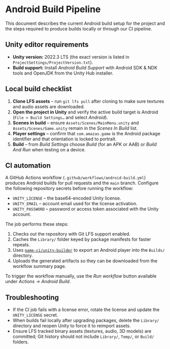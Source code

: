 # Android Build Pipeline

This document describes the current Android build setup for the project and the
steps required to produce builds locally or through our CI pipeline.

## Unity editor requirements

- **Unity version:** 2022.3 LTS (the exact version is listed in
  `ProjectSettings/ProjectVersion.txt`).
- **Build support:** Install *Android Build Support* with Android SDK & NDK tools
  and OpenJDK from the Unity Hub installer.

## Local build checklist

1. **Clone LFS assets** – run `git lfs pull` after cloning to make sure textures
   and audio assets are downloaded.
2. **Open the project in Unity** and verify the active build target is Android
   (`File > Build Settings…` and select *Android*).
3. **Scenes in build** – ensure `Assets/Scenes/MainMenu.unity` and
   `Assets/Scenes/Game.unity` remain in the *Scenes In Build* list.
4. **Player settings** – confirm that `com.amazas.game` is the Android package
   identifier and that orientation is locked to portrait.
5. **Build** – from *Build Settings* choose *Build* (for an APK or AAB) or
   *Build And Run* when testing on a device.

## CI automation

A GitHub Actions workflow (`.github/workflows/android-build.yml`) produces
Android builds for pull requests and the `main` branch. Configure the following
repository secrets before running the workflow:

- `UNITY_LICENSE` – the base64-encoded Unity license.
- `UNITY_EMAIL` – account email used for the license activation.
- `UNITY_PASSWORD` – password or access token associated with the Unity account.

The job performs these steps:

1. Checks out the repository with Git LFS support enabled.
2. Caches the `Library/` folder keyed by package manifests for faster repeats.
3. Uses [`game-ci/unity-builder`](https://game.ci/docs/github/getting-started)
   to export an Android player into the `Builds/` directory.
4. Uploads the generated artifacts so they can be downloaded from the workflow
   summary page.

To trigger the workflow manually, use the *Run workflow* button available under
*Actions → Android Build*.

## Troubleshooting

- If the CI job fails with a license error, rotate the license and update the
  `UNITY_LICENSE` secret.
- When builds fail locally after upgrading packages, delete the `Library/`
  directory and reopen Unity to force it to reimport assets.
- Ensure LFS tracked binary assets (textures, audio, 3D models) are committed;
  Git history should not include `Library/`, `Temp/`, or `Build/` folders.
